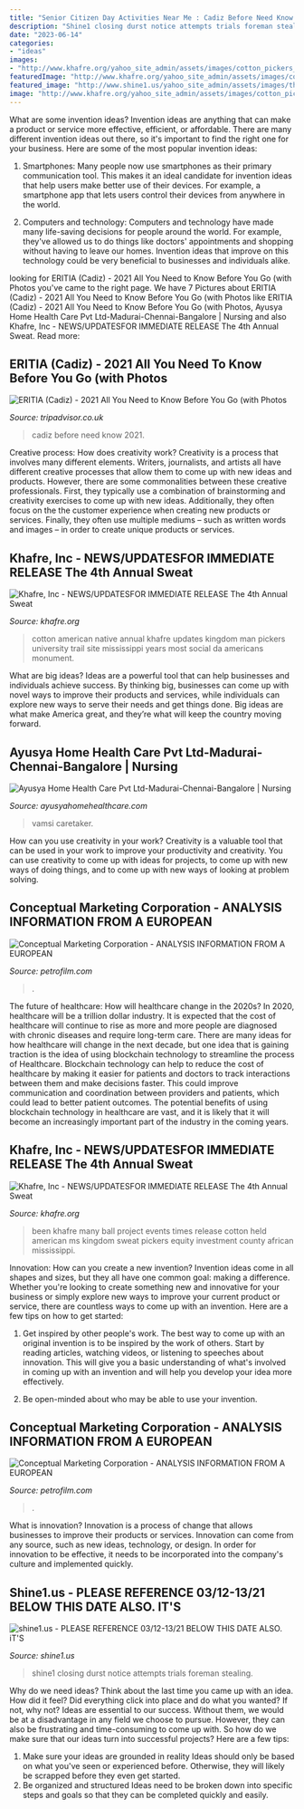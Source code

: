 ```yaml
---
title: "Senior Citizen Day Activities Near Me : Cadiz Before Need Know 2021"
description: "Shine1 closing durst notice attempts trials foreman stealing"
date: "2023-06-14"
categories:
- "ideas"
images:
- "http://www.khafre.org/yahoo_site_admin/assets/images/cotton_pickers_image_nice_copy.83121555_std.jpg"
featuredImage: "http://www.khafre.org/yahoo_site_admin/assets/images/cotton_pickers_image_nice_copy.83121555_std.jpg"
featured_image: "http://www.shine1.us/yahoo_site_admin/assets/images/thumbnail.23112737_std.png"
image: "http://www.khafre.org/yahoo_site_admin/assets/images/cotton_pickers_image_nice_copy.83121555_std.jpg"
---
```



What are some invention ideas?
Invention ideas are anything that can make a product or service more effective, efficient, or affordable. There are many different invention ideas out there, so it's important to find the right one for your business. Here are some of the most popular invention ideas:
1. Smartphones: Many people now use smartphones as their primary communication tool. This makes it an ideal candidate for invention ideas that help users make better use of their devices. For example, a smartphone app that lets users control their devices from anywhere in the world.

2. Computers and technology: Computers and technology have made many life-saving decisions for people around the world. For example, they've allowed us to do things like doctors' appointments and shopping without having to leave our homes. Invention ideas that improve on this technology could be very beneficial to businesses and individuals alike.


	

		
looking for ERITIA (Cadiz) - 2021 All You Need to Know Before You Go (with Photos you've came to the right page. We have 7 Pictures about ERITIA (Cadiz) - 2021 All You Need to Know Before You Go (with Photos like ERITIA (Cadiz) - 2021 All You Need to Know Before You Go (with Photos, Ayusya Home Health Care Pvt Ltd-Madurai-Chennai-Bangalore | Nursing and also Khafre, Inc - NEWS/UPDATES﻿FOR IMMEDIATE RELEASE The 4th Annual Sweat. Read more:
		
    
## ERITIA (Cadiz) - 2021 All You Need To Know Before You Go (with Photos

<img loading=lazy src="https://media-cdn.tripadvisor.com/media/photo-s/12/65/6d/a5/obra-de-pintura.jpg" onerror="this.onerror=null;this.src='https://tse4.mm.bing.net/th?id=OIP.qJfXrHRDiD5ctGSxANrCFAAAAA&amp;pid=15.1';" alt="ERITIA (Cadiz) - 2021 All You Need to Know Before You Go (with Photos">

_Source: tripadvisor.co.uk_

>cadiz before need know 2021. 

	

Creative process: How does creativity work?
Creativity is a process that involves many different elements. Writers, journalists, and artists all have different creative processes that allow them to come up with new ideas and products. However, there are some commonalities between these creative professionals. First, they typically use a combination of brainstorming and creativity exercises to come up with new ideas. Additionally, they often focus on the the customer experience when creating new products or services. Finally, they often use multiple mediums – such as written words and images – in order to create unique products or services.

    
## Khafre, Inc - NEWS/UPDATES﻿FOR IMMEDIATE RELEASE The 4th Annual Sweat

<img loading=lazy src="http://www.khafre.org/yahoo_site_admin/assets/images/cotton_pickers_image_nice_copy.83121555_std.jpg" onerror="this.onerror=null;this.src='https://tse3.mm.bing.net/th?id=OIP.66fzPS6ID8QJOoipiAQEawHaMW&amp;pid=15.1';" alt="Khafre, Inc - NEWS/UPDATES﻿FOR IMMEDIATE RELEASE The 4th Annual Sweat">

_Source: khafre.org_

>cotton american native annual khafre updates kingdom man pickers university trail site mississippi years most social da americans monument. 

	

What are big ideas?
Ideas are a powerful tool that can help businesses and individuals achieve success. By thinking big, businesses can come up with novel ways to improve their products and services, while individuals can explore new ways to serve their needs and get things done. Big ideas are what make America great, and they’re what will keep the country moving forward.

    
## Ayusya Home Health Care Pvt Ltd-Madurai-Chennai-Bangalore | Nursing

<img loading=lazy src="https://ayusyahomehealthcare.com/wp-content/uploads/2020/06/Vamsi-2.png" onerror="this.onerror=null;this.src='https://tse2.mm.bing.net/th?id=OIP._XA1WfOua6xfvdqRuJKrBAAAAA&amp;pid=15.1';" alt="Ayusya Home Health Care Pvt Ltd-Madurai-Chennai-Bangalore | Nursing">

_Source: ayusyahomehealthcare.com_

>vamsi caretaker. 

	

How can you use creativity in your work?
Creativity is a valuable tool that can be used in your work to improve your productivity and creativity. You can use creativity to come up with ideas for projects, to come up with new ways of doing things, and to come up with new ways of looking at problem solving.

    
## Conceptual Marketing Corporation - ANALYSIS INFORMATION FROM A EUROPEAN

<img loading=lazy src="https://www.petrofilm.com/yahoo_site_admin/assets/images/Untitled-TrueColor-02.348201440_std.jpg" onerror="this.onerror=null;this.src='https://tse4.mm.bing.net/th?id=OIP.OcLatEjIfRMt69VxG8hcXgHaEa&amp;pid=15.1';" alt="Conceptual Marketing Corporation - ANALYSIS INFORMATION FROM A EUROPEAN">

_Source: petrofilm.com_

>. 

	

The future of healthcare: How will healthcare change in the 2020s?
In 2020, healthcare will be a trillion dollar industry. It is expected that the cost of healthcare will continue to rise as more and more people are diagnosed with chronic diseases and require long-term care. There are many ideas for how healthcare will change in the next decade, but one idea that is gaining traction is the idea of using blockchain technology to streamline the process of Healthcare. Blockchain technology can help to reduce the cost of healthcare by making it easier for patients and doctors to track interactions between them and make decisions faster. This could improve communication and coordination between providers and patients, which could lead to better patient outcomes. The potential benefits of using blockchain technology in healthcare are vast, and it is likely that it will become an increasingly important part of the industry in the coming years.

    
## Khafre, Inc - NEWS/UPDATES﻿FOR IMMEDIATE RELEASE The 4th Annual Sweat

<img loading=lazy src="http://www.khafre.org/yahoo_site_admin/assets/images/columbus_toy_june_2012.149133738_std.jpg" onerror="this.onerror=null;this.src='https://tse3.mm.bing.net/th?id=OIP.h27nUOCWSYHyW-tR8wDGHQHaK4&amp;pid=15.1';" alt="Khafre, Inc - NEWS/UPDATES﻿FOR IMMEDIATE RELEASE The 4th Annual Sweat">

_Source: khafre.org_

>been khafre many ball project events times release cotton held american ms kingdom sweat pickers equity investment county african mississippi. 

	

Innovation: How can you create a new invention?
Invention ideas come in all shapes and sizes, but they all have one common goal: making a difference. Whether you're looking to create something new and innovative for your business or simply explore new ways to improve your current product or service, there are countless ways to come up with an invention. Here are a few tips on how to get started:
1. Get inspired by other people's work. The best way to come up with an original invention is to be inspired by the work of others. Start by reading articles, watching videos, or listening to speeches about innovation. This will give you a basic understanding of what's involved in coming up with an invention and will help you develop your idea more effectively.

2. Be open-minded about who may be able to use your invention.

    
## Conceptual Marketing Corporation - ANALYSIS INFORMATION FROM A EUROPEAN

<img loading=lazy src="https://www.petrofilm.com/yahoo_site_admin/assets/images/Front_of_Islamic_Revolution_Stability_logoB.28315327_std.jpg" onerror="this.onerror=null;this.src='https://tse3.mm.bing.net/th?id=OIP.1_Qv1gRLWHQrk-DRGg-RuwAAAA&amp;pid=15.1';" alt="Conceptual Marketing Corporation - ANALYSIS INFORMATION FROM A EUROPEAN">

_Source: petrofilm.com_

>. 

	

What is innovation?
Innovation is a process of change that allows businesses to improve their products or services. Innovation can come from any source, such as new ideas, technology, or design. In order for innovation to be effective, it needs to be incorporated into the company's culture and implemented quickly.

    
## Shine1.us - PLEASE REFERENCE 03/12-13/21 BELOW THIS DATE ALSO. IT&#039;S

<img loading=lazy src="http://www.shine1.us/yahoo_site_admin/assets/images/thumbnail.23112737_std.png" onerror="this.onerror=null;this.src='https://tse3.mm.bing.net/th?id=OIP.8CI1DjdzPaaqJGaYWwCWdgAAAA&amp;pid=15.1';" alt="shine1.us - PLEASE REFERENCE 03/12-13/21 BELOW THIS DATE ALSO. iT&#039;S">

_Source: shine1.us_

>shine1 closing durst notice attempts trials foreman stealing. 

	

Why do we need ideas?
Think about the last time you came up with an idea. How did it feel? Did everything click into place and do what you wanted? If not, why not?
Ideas are essential to our success. Without them, we would be at a disadvantage in any field we choose to pursue. However, they can also be frustrating and time-consuming to come up with. So how do we make sure that our ideas turn into successful projects? Here are a few tips: 

1) Make sure your ideas are grounded in reality 
Ideas should only be based on what you've seen or experienced before. Otherwise, they will likely be scrapped before they even get started. 
2) Be organized and structured 
Ideas need to be broken down into specific steps and goals so that they can be completed quickly and easily.


